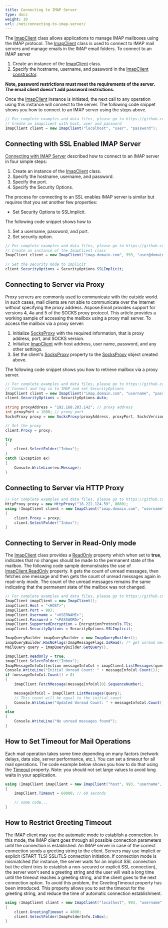 ```yaml
---
title: Connecting to IMAP Server
type: docs
weight: 10
url: /net/connecting-to-imap-server/
---
```



The [ImapClient](https://apireference.aspose.com/email/net/aspose.email.clients.imap/imapclient) class allows applications to manage IMAP mailboxes using the IMAP protocol. The [ImapClient](https://apireference.aspose.com/email/net/aspose.email.clients.imap/imapclient) class is used to connect to IMAP mail servers and manage emails in the IMAP email folders. To connect to an IMAP server

1. Create an instance of the [ImapClient](https://apireference.aspose.com/email/net/aspose.email.clients.imap/imapclient) class.
1. Specify the hostname, username, and password in the [ImapClient constructor](https://apireference.aspose.com/email/net/aspose.email.clients.imap/imapclient/constructors/8).

**Note, password restrictions must meet the requirements of the server. The email client doesn't add password restrictions.**

Once the [ImapClient](https://apireference.aspose.com/email/net/aspose.email.clients.imap/imapclient) instance is initiated, the next call to any operation using this instance will connect to the server. The following code snippet shows you how to connect to an IMAP server using the steps above.

```csharp
// For complete examples and data files, please go to https://github.com/aspose-email/Aspose.Email-for-.NET
// Create an imapclient with host, user and password
ImapClient client = new ImapClient("localhost", "user", "password");
```

## **Connecting with SSL Enabled IMAP Server**
[Connecting with IMAP Server](/email/net/connecting-to-imap-server#connecting-with-imap-server) described how to connect to an IMAP server in four simple steps:

1. Create an instance of the [ImapClient](https://apireference.aspose.com/email/net/aspose.email.clients.imap/imapclient) class.
1. Specify the hostname, username, and password.
1. Specify the port.
1. Specify the Security Options.

The process for connecting to an SSL enables IMAP server is similar but requires that you set another few properties:

- Set Security Options to SSLImplicit.

The following code snippet shows how to

1. Set a username, password, and port.
1. Set security option.


```csharp
// For complete examples and data files, please go to https://github.com/aspose-email/Aspose.Email-for-.NET
// Create an instance of the ImapClient class
ImapClient client = new ImapClient("imap.domain.com", 993, "user@domain.com", "pwd");
            
// Set the security mode to implicit
client.SecurityOptions = SecurityOptions.SSLImplicit;
```
## **Connecting to Server via Proxy**
Proxy servers are commonly used to communicate with the outside world. In such cases, mail clients are not able to communicate over the Internet without specifying the proxy address. Aspose.Email provides support for versions 4, 4a and 5 of the SOCKS proxy protocol. This article provides a working sample of accessing the mailbox using a proxy mail server. To access the mailbox via a proxy server:

1. Initialize [SocksProxy](https://apireference.aspose.com/email/net/aspose.email.clients/socksproxy) with the required information, that is proxy address, port, and SOCKS version.
1. Initialize [ImapClient](https://apireference.aspose.com/email/net/aspose.email.clients.imap/imapclient) with host address, user name, password, and any other settings.
1. Set the client's [SocksProxy](https://apireference.aspose.com/email/net/aspose.email.clients/socksproxy) property to the [SocksProxy](https://apireference.aspose.com/email/net/aspose.email.clients/socksproxy) object created above.

The following code snippet shows you how to retrieve mailbox via a proxy server.

```csharp
// For complete examples and data files, please go to https://github.com/aspose-email/Aspose.Email-for-.NET
// Connect and log in to IMAP and set SecurityOptions
ImapClient client = new ImapClient("imap.domain.com", "username", "password");
client.SecurityOptions = SecurityOptions.Auto;
            
string proxyAddress = "192.168.203.142"; // proxy address
int proxyPort = 1080; // proxy port
SocksProxy proxy = new SocksProxy(proxyAddress, proxyPort, SocksVersion.SocksV5);

// Set the proxy
client.Proxy = proxy;
           
try
{
    client.SelectFolder("Inbox");
}
catch (Exception ex)
{
    Console.WriteLine(ex.Message);
}
```

## **Connecting to Server via HTTP Proxy**

```csharp
// For complete examples and data files, please go to https://github.com/aspose-email/Aspose.Email-for-.NET
HttpProxy proxy = new HttpProxy("18.222.124.59", 8080);
using (ImapClient client = new ImapClient("imap.domain.com", "username", "password"))
{
    client.Proxy = proxy;
    client.SelectFolder("Inbox");
}
```

## **Connecting to Server in Read-Only mode**
The [ImapClient](https://apireference.aspose.com/email/net/aspose.email.clients.imap/imapclient) class provides a [ReadOnly](https://apireference.aspose.com/email/net/aspose.email.clients.imap/imapclient/properties/readonly) property which when set to **true**, indicates that no changes should be made to the permanent state of the mailbox. The following code sample demonstrates the use of [ImapClient.ReadOnly](https://apireference.aspose.com/email/net/aspose.email.clients.imap/imapclient/properties/readonly) property. It gets the count of unread messages, then fetches one message and then gets the count of unread messages again in read-only mode. The count of the unread messages remains the same indicating that the permanent state of the mailbox was not changed.

```csharp
// For complete examples and data files, please go to https://github.com/aspose-email/Aspose.Email-for-.NET
ImapClient imapClient = new ImapClient();
imapClient.Host = "<HOST>";
imapClient.Port = 993;
imapClient.Username = "<USERNAME>";
imapClient.Password = "<PASSWORD>";
imapClient.SupportedEncryption = EncryptionProtocols.Tls;
imapClient.SecurityOptions = SecurityOptions.SSLImplicit;

ImapQueryBuilder imapQueryBuilder = new ImapQueryBuilder();
imapQueryBuilder.HasNoFlags(ImapMessageFlags.IsRead); /* get unread messages. */
MailQuery query = imapQueryBuilder.GetQuery();

imapClient.ReadOnly = true;
imapClient.SelectFolder("Inbox");
ImapMessageInfoCollection messageInfoCol = imapClient.ListMessages(query);
Console.WriteLine("Initial Unread Count: " + messageInfoCol.Count());
if (messageInfoCol.Count() > 0)
{
    imapClient.FetchMessage(messageInfoCol[0].SequenceNumber);

    messageInfoCol = imapClient.ListMessages(query);
    // This count will be equal to the initial count
    Console.WriteLine("Updated Unread Count: " + messageInfoCol.Count());
}
else
{
    Console.WriteLine("No unread messages found");
}
```

## **How to Set Timeout for Mail Operations**
Each mail operation takes some time depending on many factors (network delays, data size, server performance, etc.). You can set a timeout for all mail operations. The code example below shows you how to do that using the [Timeout](https://apireference.aspose.com/email/net/aspose.email.clients/emailclient/properties/timeout) property. Note: you should not set large values to avoid long waits in your application.

```csharp
using (ImapClient imapClient = new ImapClient("host", 993, "username", "password", SecurityOptions.SSLImplicit))
{
    imapClient.Timeout = 60000; // 60 seconds

    // some code...
}
```

## **How to Restrict Greeting Timeout**
The IMAP client may use the automatic mode to establish a connection. In this mode, the IMAP client goes through all possible connection parameters until the connection is established. An IMAP server in case of the correct connection sends a greeting string to the client. Servers may use implicit or explicit (START TLS) SSL/TLS connection initiation. If connection mode is mismatched (for instance, the server waits for an implicit SSL connection but the client tries to establish a non-secured or explicit SSL connection), the server won't send a greeting string and the user will wait a long time until the timeout reaches a greeting string, and the client goes to the next connection option. To avoid this problem, the GreetingTimeout property has been introduced. This property allows you to set the timeout for the greeting string, and reduce the time of automatic connection establishment.

```cs
using (ImapClient client = new ImapClient("localhost", 993, "username", "password"))
{
    client.GreetingTimeout = 4000;
    client.SelectFolder(ImapFolderInfo.InBox);
}
```
